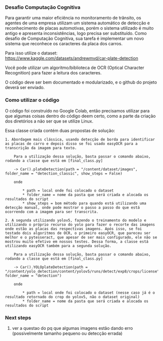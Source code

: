 ### Desafio Computação Cognitiva

Para garantir uma maior eficiência no monitoramento de trânsito, os agentes de uma empresa utilizam um sistema automático de detecção e reconhecimento de placas automotivas, porém o sistema utilizado é muito antigo e apresenta inconsistências, logo precisa ser substituído. Como desafio de Computação Cognitiva, sua tarefa é implementar um novo sistema que reconhece os caracteres da placa dos carros.

Para isso utilize o dataset: https://www.kaggle.com/datasets/andrewmvd/car-plate-detection

Você pode utilizar um algoritmo/biblioteca de OCR (Optical Character Recognition) para fazer a leitura dos caracteres.

O código deve ser bem documentado e modularizado, e o github do projeto deverá ser enviado.

### Como utilizar o código

O código foi construído no Google Colab, então precisamos utilizar para que algumas coisas dentro do código deem certo, como a parte da criação dos diretórios a não ser que se utilize Linux. 

Essa classe criada contém duas propostas de solução:

    1. Abordagem mais clássica, usando detecção de borda para identificar as placas de carro e depois disso se foi usado easyOCR para a transcrição da imagem para texto.

        Para a utilização dessa solução, basta passar o comando abaixo, rodando a classe que está em [final_class.py]

        -> Car().plateDetection(path = "/content/dataset/images", folder_name = "detection_classic", show_steps = False)

        onde 

            * path = local onde foi colocado o dataset
            * folder_name = nome da pasta que será criada e alocada os resultados do script
            * show_steps = bom método para quando está utilizando uma detecção manual, onde pode mostrar o passo a passo do que está ocorrendo com a imagem para ser transcrita.

    2. A segunda utilizando yolov5, fazendo o treinamento do modelo e utilizando o próprio recurso do yolo para fazer o recorte das imagens onde estão as placas das respectivas imagens. Após isso, se foi testado dois algoritmos de OCR, o primeiro easyOCR, que pareceu ser melhor e o pytesseract, que apesar de ser mais configurado, ele não se mostrou muito efetivo em nossos testes. Dessa forma, a classe está utilizando easyOCR também para a segunda solução.

        Para a utilização dessa solução, basta passar o comando abaixo, rodando a classe que está em [final_class.py]

        -> Car().YOLOplateDetection(path = "/content/yolo_detection/content/yolov5/runs/detect/exp8/crops/license", folder_name = "detection")

        onde 

            * path = local onde foi colocado o dataset (nesse caso já é o resultado retornado do crop do yolov5, não o dataset original)
            * folder_name = nome da pasta que será criada e alocada os resultados do script

### Next steps

1. ver a questao do pq que algumas imagens estão dando erro (possivelmente tamanho pequeno ou detecção errada)



